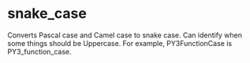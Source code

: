 # snake_case
Converts Pascal case and Camel case to snake case. Can identify when some things should be Uppercase. For example, PY3FunctionCase is PY3_function_case.
